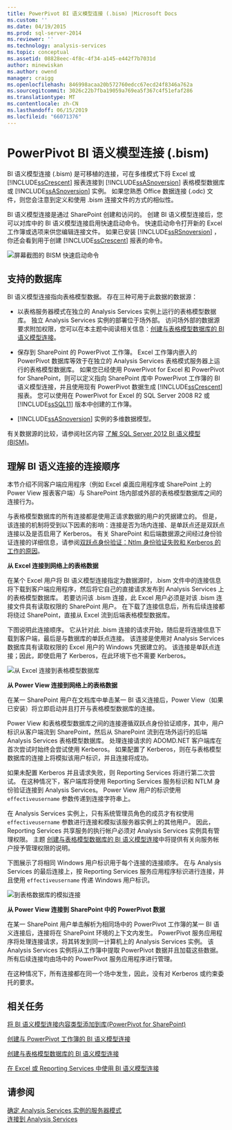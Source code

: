 ```yaml
---
title: PowerPivot BI 语义模型连接 (.bism) |Microsoft Docs
ms.custom: ''
ms.date: 04/19/2015
ms.prod: sql-server-2014
ms.reviewer: ''
ms.technology: analysis-services
ms.topic: conceptual
ms.assetid: 08828eec-4f8c-4f34-a145-e442f7b7031d
author: minewiskan
ms.author: owend
manager: craigg
ms.openlocfilehash: 846998acaa20b572760edcc67ecd24f8346a762a
ms.sourcegitcommit: 3026c22b7fba19059a769ea5f367c4f51efaf286
ms.translationtype: MT
ms.contentlocale: zh-CN
ms.lasthandoff: 06/15/2019
ms.locfileid: "66071376"
---
```

# <a name="powerpivot-bi-semantic-model-connection-bism"></a>PowerPivot BI 语义模型连接 (.bism)
  BI 语义模型连接 (.bism) 是可移植的连接，可在多维模式下将 Excel 或 [!INCLUDE[ssCrescent](../../includes/sscrescent-md.md)] 报表连接到 [!INCLUDE[ssASnoversion](../../includes/ssasnoversion-md.md)] 表格模型数据库或 [!INCLUDE[ssASnoversion](../../includes/ssasnoversion-md.md)] 实例。 如果您熟悉 Office 数据连接 (.odc) 文件，则您会注意到定义和使用 .bism 连接文件的方式的相似性。  
  
 BI 语义模型连接是通过 SharePoint 创建和访问的。 创建 BI 语义模型连接后，您可以对库中的 BI 语义模型连接启用快速启动命令。 快速启动命令打开新的 Excel 工作簿或选项来供您编辑连接文件。 如果已安装 [!INCLUDE[ssRSnoversion](../../includes/ssrsnoversion-md.md)] ，你还会看到用于创建 [!INCLUDE[ssCrescent](../../includes/sscrescent-md.md)] 报表的命令。  
  
 ![屏幕截图的 BISM 快速启动命令](../media/ssas-bism-quicklaunch.gif "屏幕截图的 BISM 快速启动命令")  
  
##  <a name="bkmk_prereq"></a> 支持的数据库  
 BI 语义模型连接指向表格模型数据。 存在三种可用于此数据的数据源：  
  
-   以表格服务器模式在独立的 Analysis Services 实例上运行的表格模型数据库。 独立 Analysis Services 实例的部署位于场外部。 访问场外部的数据源要求附加权限，您可以在本主题中阅读相关信息：[创建与表格模型数据库的 BI 语义模型连接](create-a-bi-semantic-model-connection-to-a-tabular-model-database.md)。  
  
-   保存到 SharePoint 的 PowerPivot 工作簿。 Excel 工作簿内嵌入的 PowerPivot 数据库等效于在独立的 Analysis Services 表格模式服务器上运行的表格模型数据库。 如果您已经使用 PowerPivot for Excel 和 PowerPivot for SharePoint，则可以定义指向 SharePoint 库中 PowerPivot 工作簿的 BI 语义模型连接，并且使用现有 PowerPivot 数据生成 [!INCLUDE[ssCrescent](../../includes/sscrescent-md.md)] 报表。  您可以使用在 PowerPivot for Excel 的 SQL Server 2008 R2 或 [!INCLUDE[ssSQL11](../../includes/sssql11-md.md)] 版本中创建的工作簿。  
  
-   [!INCLUDE[ssASnoversion](../../includes/ssasnoversion-md.md)] 实例的多维数据模型。  
  
 有关数据源的比较，请参阅社区内容 [了解 SQL Server 2012 BI 语义模型 (BISM)](http://www.mssqltips.com/sqlservertip/2818/understanding-the-sql-server-2012-bi-semantic-model-bism/)。  
  
## <a name="understanding-the-connection-sequence-for-bi-semantic-connections"></a>理解 BI 语义连接的连接顺序  
 本节介绍不同客户端应用程序（例如 Excel 桌面应用程序或 SharePoint 上的 Power View 报表客户端）与 SharePoint 场内部或外部的表格模型数据库之间的连接行为。  
  
 与表格模型数据库的所有连接都是使用正请求数据的用户的凭据建立的。 但是，该连接的机制将受到以下因素的影响：连接是否为场内连接、是单跃点还是双跃点连接以及是否启用了 Kerberos。 有关 SharePoint 和后端数据源之间经过身份验证连接的详细信息，请参阅[双跃点身份验证：Ntlm 身份验证失败和 Kerberos 的工作的原因](https://go.microsoft.com/fwlink/?LinkId=237137)。  
  
 **从 Excel 连接到网络上的表格数据**  
  
 在某个 Excel 用户将 BI 语义模型连接指定为数据源时，.bism 文件中的连接信息将下载到客户端应用程序，然后将它自己的直接请求发布到 Analysis Services 上的表格模型数据库。 若要访问该 .bism 连接，此 Excel 用户必须是对该 .bism 连接文件具有读取权限的 SharePoint 用户。 在下载了连接信息后，所有后续连接都将绕过 SharePoint，直接从 Excel 流到后端表格模型数据库。  
  
 下图说明此连接顺序。 它从针对此 .bism 连接的请求开始，随后是将连接信息下载到客户端，最后是与数据库的单跃点连接。 该连接是使用对 Analysis Services 数据库具有读取权限的 Excel 用户的 Windows 凭据建立的。 该连接是单跃点连接；因此，即使启用了 Kerberos，在此环境下也不需要 Kerberos。  
  
 ![从 Excel 连接到表格模型数据库](../media/ssas-powerpivotbismconnection-1.gif "从 Excel 连接到表格模型数据库")  
  
 **从 Power View 连接到网络上的表格数据**  
  
 在某一 SharePoint 用户在文档库中单击某一 BI 语义连接后，Power View（如果已安装）将立即启动并且打开与表格模型数据库的连接。  
  
 Power View 和表格模型数据库之间的连接遵循双跃点身份验证顺序，其中，用户标识从客户端流到 SharePoint，然后从 SharePoint 流到在场外运行的后端 Analysis Services 表格模型数据库。 处理连接请求的 ADOMD.NET 客户端库在首次尝试时始终会尝试使用 Kerberos。 如果配置了 Kerberos，则在与表格模型数据库的连接上将模拟该用户标识，并且连接将成功。  
  
 如果未配置 Kerberos 并且请求失败，则 Reporting Services 将进行第二次尝试。 在这种情况下，客户端库将使用 Reporting Services 服务标识和 NTLM 身份验证连接到 Analysis Services。 Power View 用户的标识使用 `effectiveusername` 参数传递到连接字符串上。  
  
 在 Analysis Services 实例上，只有系统管理员角色的成员才有权使用 `effectiveusername` 参数进行连接和模拟该服务器实例上的其他用户。 因此，Reporting Services 共享服务的执行帐户必须对 Analysis Services 实例具有管理权限。  主题 [创建与表格模型数据库的 BI 语义模型连接](create-a-bi-semantic-model-connection-to-a-tabular-model-database.md)中将提供有关向服务帐户授予管理权限的说明。  
  
 下图展示了将相同 Windows 用户标识用于每个连接的连接顺序。 在与 Analysis Services 的最后连接上，按 Reporting Services 服务应用程序标识进行连接，并且使用 `effectiveusername` 传递 Windows 用户标识。  
  
 ![到表格数据库的模拟连接](../media/ssas-powerpivotbismconnection-2.gif "到表格数据库的模拟连接")  
  
 **从 Power View 连接到 SharePoint 中的 PowerPivot 数据**  
  
 在某一 SharePoint 用户单击解析为相同场中的 PowerPivot 工作簿的某一 BI 语义连接后，连接将在 SharePoint 环境的上下文内发生。 PowerPivot 服务应用程序将处理连接请求，将其转发到同一计算机上的 Analysis Services 实例。 该 Analysis Services 实例将从工作簿中提取 PowerPivot 数据并且加载这些数据。 所有后续连接均由场中的 PowerPivot 服务应用程序进行管理。  
  
 在这种情况下，所有连接都在同一个场中发生，因此，没有对 Kerberos 或约束委托的要求。  
  
##  <a name="bkmk_rel"></a> 相关任务  
 [将 BI 语义模型连接内容类型添加到库&#40;PowerPivot for SharePoint&#41;](add-bi-semantic-model-connection-content-type-to-library.md)  
  
 [创建与 PowerPivot 工作簿的 BI 语义模型连接](create-a-bi-semantic-model-connection-to-a-power-pivot-workbook.md)  
  
 [创建与表格模型数据库的 BI 语义模型连接](create-a-bi-semantic-model-connection-to-a-tabular-model-database.md)  
  
 [在 Excel 或 Reporting Services 中使用 BI 语义模型连接](use-a-bi-semantic-model-connection-in-excel-or-reporting-services.md)  
  
## <a name="see-also"></a>请参阅  
 [确定 Analysis Services 实例的服务器模式](../instances/determine-the-server-mode-of-an-analysis-services-instance.md)   
 [连接到 Analysis Services](../instances/connect-to-analysis-services.md)  
  
  
